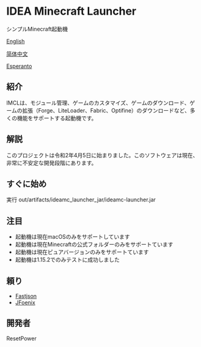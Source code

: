 # IDEA Minecraft Launcher
シンプルMinecraft起動機

[English](README.md)

[简体中文](README_zh.md)

[Esperanto](README_eo.md)
## 紹介
IMCLは、モジュール管理、ゲームのカスタマイズ、ゲームのダウンロード、ゲームの拡張（Forge、LiteLoader、Fabric、Optifine）のダウンロードなど、多くの機能をサポートする起動機です。
## 解説
このプロジェクトは令和2年4月5日に始まりました。このソフトウェアは現在、非常に不安定な開発段階にあります。
## すぐに始め
実行 out/artifacts/ideamc_launcher_jar/ideamc-launcher.jar
## 注目
- 起動機は現在macOSのみをサポートしています
- 起動機は現在Minecraftの公式フォルダーのみをサポートています
- 起動機は現在ピュアバージョンのみをサポートています
- 起動機は1.15.2でのみテストに成功しました
## 頼り
- [Fastjson](https://github.com/alibaba/fastjson)
- [JFoenix](https://github.com/jfoenixadmin/JFoenix)
## 開発者
ResetPower